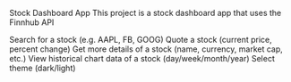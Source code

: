 Stock Dashboard App
This project is a stock dashboard app that uses the Finnhub API

Search for a stock (e.g. AAPL, FB, GOOG)
Quote a stock (current price, percent change)
Get more details of a stock (name, currency, market cap, etc.)
View historical chart data of a stock (day/week/month/year)
Select theme (dark/light)